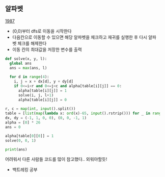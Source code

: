 ## 알파벳 

[1987](https://www.acmicpc.net/problem/1987)

- (0,0)부터 dfs로 이동을 시작한다
- 다음칸으로 이동할 수 있으면 해당 알파벳을 체크하고 재귀를 실행한 후 다시 알파벳 체크를 해제한다
- 이동 칸의 최대값을 저장한 변수를 출력

```python 
def solve(x, y, l): 
  global ans 
  ans = max(ans, l) 
  
  for d in range(4): 
    i, j = x + dx[d], y + dy[d] 
    if 0<=i<r and 0<=j<c and alpha[table[i][j]] == 0: 
      alpha[table[i][j]] = 1 
      solve(i, j, l+1) 
      alpha[table[i][j]] = 0 
      
r, c = map(int, input().split()) 
table = [list(map(lambda x: ord(x)-65, input().rstrip())) for _ in range(r)] 
dx, dy = (-1, 1, 0, 0), (0, 0, -1, 1) 
alpha = [0] * 26 
ans = 0 

alpha[table[0][0]] = 1 
solve(0, 0, 1) 

print(ans)
```


어려워서 다른 사람들 코드를 많이 참고했다.. 외워야할듯!<br>
+ 백트레킹 공부 
